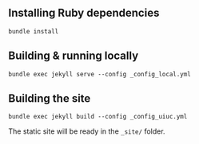 ## Installing Ruby dependencies
```
bundle install
```

## Building & running locally
```
bundle exec jekyll serve --config _config_local.yml   
```

## Building the site
```
bundle exec jekyll build --config _config_uiuc.yml  
```

The static site will be ready in the `_site/` folder.
